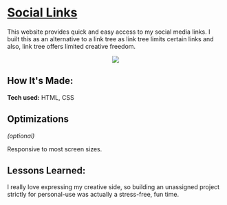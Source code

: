 # [Social Links](https://alexisintech.github.io/socialLinks/)
This website provides quick and easy access to my social media links. I built this as an alternative to a link tree as link tree limits certain links and also, link tree offers limited creative freedom.

<div align="center">
  <a href="https://alexisintech.github.io/socialLinks/" target=_blank>
    <img src="socialLinks.gif"/>
  </a>
</div>

## How It's Made:

**Tech used:** HTML, CSS

## Optimizations
*(optional)*

Responsive to most screen sizes.

## Lessons Learned:

I really love expressing my creative side, so building an unassigned project strictly for personal-use was actually a stress-free, fun time.

